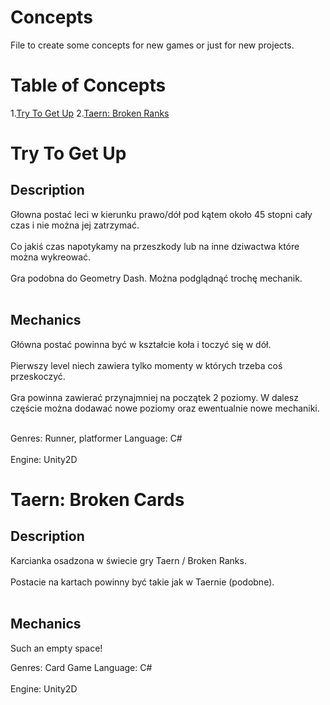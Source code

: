 # Concepts

File to create some concepts for new games or just for new projects.

# Table of Concepts
1.[Try To Get Up](try-to-get-up)
2.[Taern: Broken Ranks](taern:-broken-ranks)

# Try To Get Up

## Description

Głowna postać leci w kierunku prawo/dół pod kątem około 45 stopni cały czas i nie można jej zatrzymać.<br /><br />
Co jakiś czas napotykamy na przeszkody lub na inne dziwactwa które można wykreować.<br /><br />
Gra podobna do Geometry Dash. Można podglądnąć trochę mechanik.<br /><br />

## Mechanics

Główna postać powinna być w kształcie koła i toczyć się w dół.<br /><br />
Pierwszy level niech zawiera tylko momenty w których trzeba coś przeskoczyć.<br /><br />
Gra powinna zawierać przynajmniej na początek 2 poziomy.
W dalesz częście można dodawać nowe poziomy oraz ewentualnie nowe mechaniki.<br /><br />

Genres: Runner, platformer
Language: C#<br /><br />
Engine: Unity2D

# Taern: Broken Cards

## Description

Karcianka osadzona w świecie gry Taern / Broken Ranks.<br /><br />
Postacie na kartach powinny być takie jak w Taernie (podobne).<br /><br />

## Mechanics

Such an empty space!

Genres: Card Game
Language: C#<br /><br />
Engine: Unity2D
